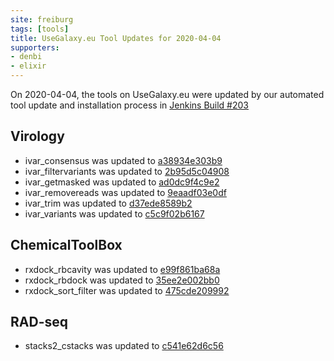 ```yaml
---
site: freiburg
tags: [tools]
title: UseGalaxy.eu Tool Updates for 2020-04-04
supporters:
- denbi
- elixir
---
```


On 2020-04-04, the tools on UseGalaxy.eu were updated by our automated tool update and installation process in [Jenkins Build #203](https://build.galaxyproject.eu/job/usegalaxy-eu/job/install-tools/#203/)


## Virology

- ivar_consensus was updated to [a38934e303b9](https://toolshed.g2.bx.psu.edu/view/iuc/ivar_consensus/a38934e303b9)
- ivar_filtervariants was updated to [2b95d5c04908](https://toolshed.g2.bx.psu.edu/view/iuc/ivar_filtervariants/2b95d5c04908)
- ivar_getmasked was updated to [ad0dc9f4c9e2](https://toolshed.g2.bx.psu.edu/view/iuc/ivar_getmasked/ad0dc9f4c9e2)
- ivar_removereads was updated to [9eaadf03e0df](https://toolshed.g2.bx.psu.edu/view/iuc/ivar_removereads/9eaadf03e0df)
- ivar_trim was updated to [d37ede8589b2](https://toolshed.g2.bx.psu.edu/view/iuc/ivar_trim/d37ede8589b2)
- ivar_variants was updated to [c5c9f02b6167](https://toolshed.g2.bx.psu.edu/view/iuc/ivar_variants/c5c9f02b6167)

## ChemicalToolBox

- rxdock_rbcavity was updated to [e99f861ba68a](https://toolshed.g2.bx.psu.edu/view/bgruening/rxdock_rbcavity/e99f861ba68a)
- rxdock_rbdock was updated to [35ee2e002bb0](https://toolshed.g2.bx.psu.edu/view/bgruening/rxdock_rbdock/35ee2e002bb0)
- rxdock_sort_filter was updated to [475cde209992](https://toolshed.g2.bx.psu.edu/view/bgruening/rxdock_sort_filter/475cde209992)

## RAD-seq

- stacks2_cstacks was updated to [c541e62d6c56](https://toolshed.g2.bx.psu.edu/view/iuc/stacks2_cstacks/c541e62d6c56)

